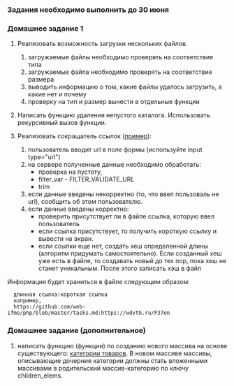 ### Задания необходимо выполнить до 30 июня
### Домашнее задание 1 
1. Реализовать возможность загрузки нескольких файлов.
     1. загружаемые файлы необходимо проверять на соответствие типа
     2. загружаемые файла необходимо проверять на соответствие размера
     3. выводить информацию о том, какие файлы удалось загрузить, а какие нет и почему
     4. проверку на тип и размер вынести в отдельные функции

2. Написать функцию удаления непустого каталога. Использовать рекурсивный вызов функции.

3. Реализовать сокращатель ссылок ([пример](urls.php)):
    1. пользователь вводит url в поле формы (используйте input type="url")
    2. на сервере полученные данные необходимо обработать:
       * проверка на пустоту,
       * filter_var - FILTER_VALIDATE_URL
       * trim
    3. если данные введены некорректно (то, что ввел пользоваль не url), сообщить об этом пользователю. 
    4. если данные введены корректно:
       * проверить присутствует ли в файле ссылка, которую ввел пользователь
       * если ссылка присутствует, то получить короткую ссылку и вывести на экран.
       * если ссылки еще нет, создать хеш определенной длины (алгоритм придумать самостоятельно).
       Если созданный хеш уже есть в файле, то создавать новый до тех пор, пока хеш не станет уникальным. 
       После этого записать хэш в файл
       
Информация будет храниться в файле следующим образом: 
   
      длинная ссылка:короткая ссылка
      например, 
      https://github.com/web-ifmo/php/blob/master/tasks.md:https://wdvth.ru/P37en

### Домашнее задание (дополнительное)
1. написать функцию (функции) по созданию нового массива на основе существующего: [категории товаров](categories.php).
В новом массиве массивы, описывающие дочерние категории должны стать вложенными массивами в родительский массив-категорию по ключу children_elems.
  
